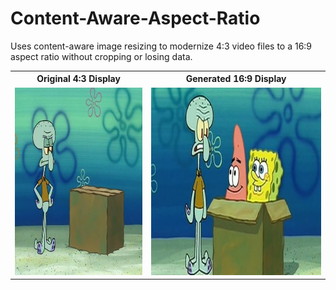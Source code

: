 # Content-Aware-Aspect-Ratio

Uses content-aware image resizing to modernize 4:3 video files to a 16:9 aspect ratio without cropping or losing data.

<table>
<tr>
<th>Original 4:3 Display</th>
<th>Generated 16:9 Display</th>
</tr>
<tr>
<td>

<a href="https://www.youtube.com/watch?v=Da7cnYIhhfo&ab_channel=AwfulMovieShorts">
    <img src="images/43idiotboxthumbnail.jpg" alt="Watch the video" height="300">
</a>

</td>
<td>

<a href="https://youtu.be/Ja24xjEEhcs">
    <img src="images/169idiotboxthumbnail.jpg" alt="Watch the video" height="300">
</a>

</td>
</tr>
</table>
